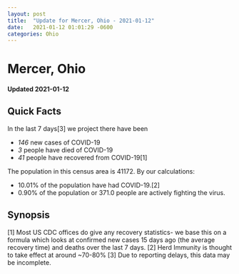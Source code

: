 ```yaml
---
layout: post
title:  "Update for Mercer, Ohio - 2021-01-12"
date:   2021-01-12 01:01:29 -0600
categories: Ohio
---
```


# Mercer, Ohio
#### Updated 2021-01-12

## Quick Facts

In the last 7 days[3] we project there have been
- *146* new cases of COVID-19
- *3* people have died of COVID-19
- *41* people have recovered from COVID-19[1]

The population in this census area is 41172. By our calculations:
- 10.01% of the population have had COVID-19.[2]
- 0.90% of the population or 371.0 people are actively fighting the virus.

## Synopsis




[1] Most US CDC offices do give any recovery statistics- we base this on a formula which looks at confirmed new cases
15 days ago (the average recovery time) and deaths over the last 7 days.
[2] Herd Immunity is thought to take effect at around ~70-80%
[3] Due to reporting delays, this data may be incomplete. 
    